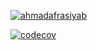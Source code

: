 [![ahmadafrasiyab](https://circleci.com/gh/ahmadafrasiyab/CICircleExample.svg?style=svg)](https://app.circleci.com/pipelines/github/ahmadafrasiyab/CICircleExample)

[![codecov](https://codecov.io/gh/ahmadafrasiyab/CICricleExample/branch/master/graph/badge.svg)](https://codecov.io/gh/ahmadafrasiyab/CICricleExample)
